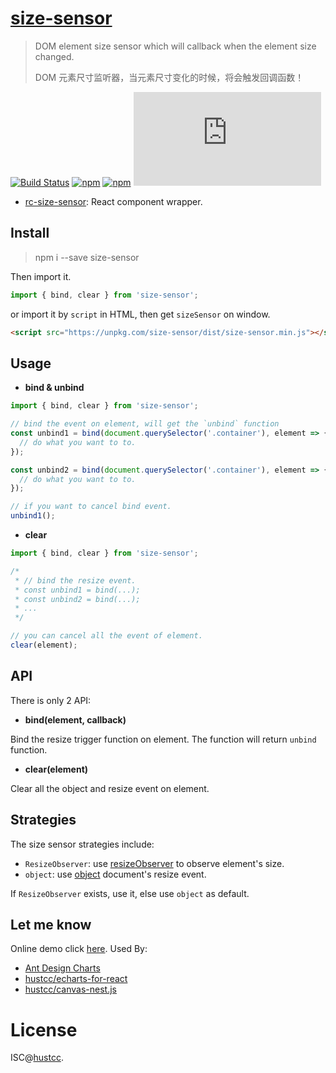 # [size-sensor](https://git.hust.cc/size-sensor/)

> DOM element size sensor which will callback when the element size changed.
>
> DOM 元素尺寸监听器，当元素尺寸变化的时候，将会触发回调函数！


[![Build Status](https://github.com/hustcc/size-sensor/workflows/build/badge.svg)](https://github.com/hustcc/size-sensor/actions)
[![npm](https://img.shields.io/npm/v/size-sensor.svg)](https://www.npmjs.com/package/size-sensor)
[![npm](https://img.shields.io/npm/dm/size-sensor.svg)](https://www.npmjs.com/package/size-sensor)
[![gzip](http://img.badgesize.io/https://unpkg.com/size-sensor/dist/size-sensor.min.js?compression=gzip)](https://unpkg.com/size-sensor/dist/size-sensor.min.js)

 - [rc-size-sensor](https://www.npmjs.com/package/rc-size-sensor): React component wrapper.



## Install


> npm i --save size-sensor

Then import it.

```js
import { bind, clear } from 'size-sensor';
```

or import it by `script` in HTML, then get `sizeSensor` on window.

```html
<script src="https://unpkg.com/size-sensor/dist/size-sensor.min.js"></script>
```



## Usage


 - **bind & unbind**

```js
import { bind, clear } from 'size-sensor';

// bind the event on element, will get the `unbind` function
const unbind1 = bind(document.querySelector('.container'), element => {
  // do what you want to to.
});

const unbind2 = bind(document.querySelector('.container'), element => {
  // do what you want to to.
});

// if you want to cancel bind event.
unbind1();
```


 - **clear**

```js
import { bind, clear } from 'size-sensor';

/*
 * // bind the resize event.
 * const unbind1 = bind(...);
 * const unbind2 = bind(...);
 * ...
 */

// you can cancel all the event of element.
clear(element);
```



## API


There is only 2 API:


 - **bind(element, callback)**

Bind the resize trigger function on element. The function will return `unbind` function.

 - **clear(element)**

Clear all the object and resize event on element.



## Strategies

The size sensor strategies include:

 - `ResizeObserver`: use [resizeObserver](src/sensors/resizeObserver.js) to observe element's size.
 - `object`: use [object](src/sensors/object.js) document's resize event.

If `ResizeObserver` exists, use it, else use `object` as default.



## Let me know

Online demo click [here](https://git.hust.cc/size-sensor). Used By:

 - [Ant Design Charts](https://github.com/ant-design/ant-design-charts)
 - [hustcc/echarts-for-react](https://github.com/hustcc/echarts-for-react)
 - [hustcc/canvas-nest.js](https://github.com/hustcc/canvas-nest.js)



# License


ISC@[hustcc](https://github.com/hustcc).
